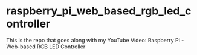# raspberry_pi_web_based_rgb_led_controller
This is the repo that goes along with my YouTube Video: Raspberry Pi - Web-based RGB LED Controller

